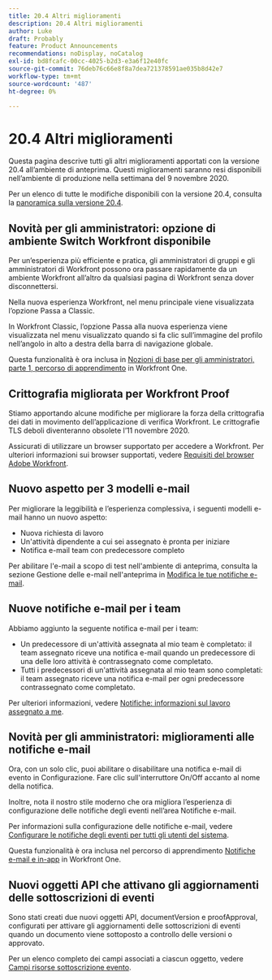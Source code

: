 ```yaml
---
title: 20.4 Altri miglioramenti
description: 20.4 Altri miglioramenti
author: Luke
draft: Probably
feature: Product Announcements
recommendations: noDisplay, noCatalog
exl-id: bd8fcafc-00cc-4025-b2d3-e3a6f12e40fc
source-git-commit: 76deb76c66e8f8a7dea721378591ae035b8d42e7
workflow-type: tm+mt
source-wordcount: '487'
ht-degree: 0%

---
```


# 20.4 Altri miglioramenti

Questa pagina descrive tutti gli altri miglioramenti apportati con la versione 20.4 all’ambiente di anteprima. Questi miglioramenti saranno resi disponibili nell’ambiente di produzione nella settimana del 9 novembre 2020.

Per un elenco di tutte le modifiche disponibili con la versione 20.4, consulta la [panoramica sulla versione 20.4](../../../product-announcements/product-releases/20.4-release-activity/20-4-release-overview.md).

## Novità per gli amministratori: opzione di ambiente Switch Workfront disponibile

Per un’esperienza più efficiente e pratica, gli amministratori di gruppi e gli amministratori di Workfront possono ora passare rapidamente da un ambiente Workfront all’altro da qualsiasi pagina di Workfront senza dover disconnettersi.

Nella nuova esperienza Workfront, nel menu principale viene visualizzata l’opzione Passa a Classic.

In Workfront Classic, l’opzione Passa alla nuova esperienza viene visualizzata nel menu visualizzato quando si fa clic sull’immagine del profilo nell’angolo in alto a destra della barra di navigazione globale.

Questa funzionalità è ora inclusa in [Nozioni di base per gli amministratori, parte 1, percorso di apprendimento](https://one.workfront.com/s/learningpath3/administrator-fundamentals-in-the-new-workfront-experience-part-2-user-organizat-20Y0z000000bmAXEAY) in Workfront One.

## Crittografia migliorata per Workfront Proof

Stiamo apportando alcune modifiche per migliorare la forza della crittografia dei dati in movimento dell’applicazione di verifica Workfront. Le crittografie TLS deboli diventeranno obsolete l’11 novembre 2020.

Assicurati di utilizzare un browser supportato per accedere a Workfront. Per ulteriori informazioni sui browser supportati, vedere [Requisiti del browser Adobe Workfront](../../../workfront-basics/workfront-browser-requirements.md).

## Nuovo aspetto per 3 modelli e-mail

Per migliorare la leggibilità e l’esperienza complessiva, i seguenti modelli e-mail hanno un nuovo aspetto:

* Nuova richiesta di lavoro
* Un&#39;attività dipendente a cui sei assegnato è pronta per iniziare
* Notifica e-mail team con predecessore completo

Per abilitare l&#39;e-mail a scopo di test nell&#39;ambiente di anteprima, consulta la sezione Gestione delle e-mail nell&#39;anteprima in [Modifica le tue notifiche e-mail](../../../workfront-basics/using-notifications/activate-or-deactivate-your-own-event-notifications.md).

## Nuove notifiche e-mail per i team

Abbiamo aggiunto la seguente notifica e-mail per i team:

* Un predecessore di un&#39;attività assegnata al mio team è completato: il team assegnato riceve una notifica e-mail quando un predecessore di una delle loro attività è contrassegnato come completato.
* Tutti i predecessori di un&#39;attività assegnata al mio team sono completati: il team assegnato riceve una notifica e-mail per ogni predecessore contrassegnato come completato.

Per ulteriori informazioni, vedere [Notifiche: informazioni sul lavoro assegnato a me](../../../workfront-basics/using-notifications/notifications-information-about-work-assigned-to-me.md).

## Novità per gli amministratori: miglioramenti alle notifiche e-mail

Ora, con un solo clic, puoi abilitare o disabilitare una notifica e-mail di evento in Configurazione. Fare clic sull&#39;interruttore On/Off accanto al nome della notifica.

Inoltre, nota il nostro stile moderno che ora migliora l’esperienza di configurazione delle notifiche degli eventi nell’area Notifiche e-mail.

Per informazioni sulla configurazione delle notifiche e-mail, vedere [Configurare le notifiche degli eventi per tutti gli utenti del sistema](../../../administration-and-setup/manage-workfront/emails/configure-event-notifications-for-everyone-in-the-system.md).

Questa funzionalità è ora inclusa nel percorso di apprendimento [Notifiche e-mail e in-app](https://one.workfront.com/s/learningpath2/email-and-in-app-notifications-in-the-new-workfront-experience-20Y4X000000CaZGUA0) in Workfront One.

## Nuovi oggetti API che attivano gli aggiornamenti delle sottoscrizioni di eventi

Sono stati creati due nuovi oggetti API, documentVersion e proofApproval, configurati per attivare gli aggiornamenti delle sottoscrizioni di eventi quando un documento viene sottoposto a controllo delle versioni o approvato.

Per un elenco completo dei campi associati a ciascun oggetto, vedere [Campi risorse sottoscrizione evento](../../../wf-api/api/event-sub-resource-fields.md).
